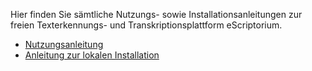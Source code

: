 Hier finden Sie sämtliche Nutzungs- sowie Installationsanleitungen zur freien Texterkennungs- und Transkriptionsplattform eScriptorium.

- [Nutzungsanleitung](docs/Nutzungsanleitung_eScriptorium.md)  
- [Anleitung zur lokalen Installation](docs/Lokale_Installation_eScriptorium.md)
